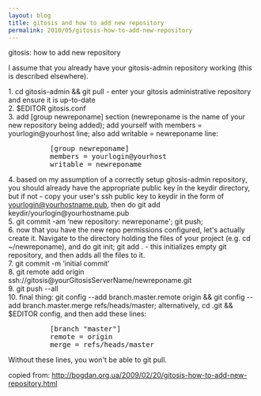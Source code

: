 ```yaml
---
layout: blog
title: gitosis and how to add new repository
permalink: 2010/05/gitosis-how-to-add-new-repository
---
```


<p>gitosis: how to add new repository</p>
<p>I assume that you already have your gitosis-admin repository working (this is described elsewhere).</p>
<p>   1. cd gitosis-admin &amp;& git pull - enter your gitosis administrative repository and ensure it is up-to-date<br />
   2. $EDITOR gitosis.conf<br />
   3. add [group newreponame] section (newreponame is the name of your new repository being added); add yourself with members = yourlogin@yourhost line; also add writable = newreponame line:</p>
<pre>
          [group newreponame]
          members = yourlogin@yourhost
          writable = newreponame
</pre><p>   4. based on my assumption of a correctly setup gitosis-admin repository, you should already have the appropriate public key in the keydir directory, but if not - copy your user's ssh public key to keydir in the form of <a href="mailto:yourlogin@yourhostname.pub">yourlogin@yourhostname.pub</a>, then do git add keydir/yourlogin@yourhostname.pub<br />
   5. git commit -am ‘new repository: newreponame'; git push;<br />
   6. now that you have the new repo permissions configured, let's actually create it. Navigate to the directory holding the files of your project (e.g. cd ~/newreponame), and do git init; git add . - this initializes empty git repository, and then adds all the files to it.<br />
   7. git commit -m ‘initial commit'<br />
   8. git remote add origin ssh://gitosis@yourGitosisServerName/newreponame.git<br />
   9. git push --all<br />
  10. final thing: git config --add branch.master.remote origin &amp;& git config --add branch.master.merge refs/heads/master; alternatively, cd .git &amp;& $EDITOR config, and then add these lines:</p>
<pre>
          [branch "master"]
          remote = origin
          merge = refs/heads/master
</pre><p>      Without these lines, you won't be able to git pull.</p>
<p>      copied from: <a href="http://bogdan.org.ua/2009/02/20/gitosis-how-to-add-new-repository.html" title="http://bogdan.org.ua/2009/02/20/gitosis-how-to-add-new-repository.html">http://bogdan.org.ua/2009/02/20/gitosis-how-to-add-new-repository.html</a></p>
